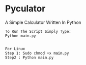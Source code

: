 # Pyculator
A Simple Calculator Written In Python


    To Run The Script Simply Type:
    Python main.py
    
    
    For Linux
    Step 1: Sudo chmod +x main.py
    Step2 : Python main.py

